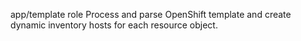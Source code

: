 app/template role
Process and parse OpenShift template and create dynamic inventory hosts for each resource object.
